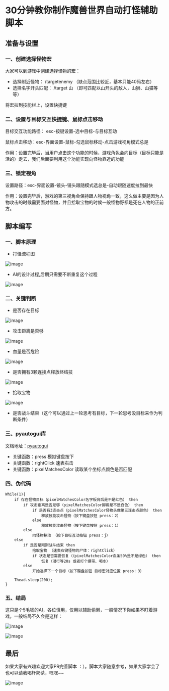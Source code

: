 # 30分钟教你制作魔兽世界自动打怪辅助脚本


## 准备与设置

### 一、创建选择怪物宏

大家可以到游戏中创建选择怪物的宏：

- 选择附近怪物：    /targetenemy （缺点范围比较近，基本只能40码左右）
- 选择名字开头匹配： /target 山 （即可匹配以山开头的敌人，山狮、山猫等等）

将宏拉到技能栏上，设置快捷键

### 二、设置与目标交互快捷键、鼠标点击移动

目标交互功能路径： esc-按键设置-选中目标-与目标互动

鼠标点击移动：esc-界面设置-鼠标-勾选鼠标移动-点击游戏视角模式总是

作用：设置完毕后，当用户点击这个功能的时候，游戏角色会向目标（目标只能是活的）走去，我们后面要利用这个功能实现向怪物靠近的功能

### 三、锁定视角

设置路径：esc-界面设置-镜头-镜头跟随模式选总是-自动跟随速度拉到最快

作用：设置完毕后，游戏的第三视角会保持跟人物视角一致，这么做主要是因为人物攻击的时候需要面对怪物，并且拾取宝物的时候一般怪物野都是死在人物的正前方。

## 脚本编写

### 一、脚本原理

- 打怪流程图

![image](./pic/打怪流程图.jpg)

- AI的设计过程,后期只需要不断重复这个过程

![image](./pic/单次思考.jpg)

### 二、关键判断

- 是否存在目标

![image](./pic/有无目标.jpg)

- 攻击距离是否够

![image](./pic/攻击距离.jpg)

- 血量是否危险

![image](./pic/是否需要恢复.jpg)

- 是否拥有3颗连接点释放终结技

![image](./pic/是否有3连击点.jpg)

- 拾取宝物

![image](./pic/拾取宝物.jpg)

- 是否战斗结束（这个可以通过上一轮思考有目标，下一轮思考没目标来作为判断条件）

### 三、pyautogui库

文档地址：[pyautogui](https://pyautogui.readthedocs.io/en/latest/)

- 关键函数：press 模拟键盘按下
- 关键函数：rightClick 速表右击
- 关键函数：pixelMatchesColor 读取某个坐标点颜色是否匹配


### 四、伪代码
```
While(1){
    if 存在怪物目标（pixelMatchesColor名字板背后是不是红色） then
        if 攻击距离是否足够（pixelMatchesColor脚踢是不是白色） then
            if 是否有3连击点（pixelMatchesColor怪物头像第三连击点颜色） then
                释放技能攻击怪物（按下键盘按钮 press：2）
            else
                释放技能攻击怪物（按下键盘按钮 press：1）
        else
            向怪物移动 （按下目标互动按钮 press：j）
    else
        if 是否是刚刚战斗结束 then
            拾取宝物 （速表右键怪物的尸体：rightClick）
            if 状态是否需要恢复（（pixelMatchesColor血条50%是不是绿色） then
                恢复（潜行等20s 或者打个绷带、喝水）
        else
            开始选择下一个目标（按下键盘按钮 目标宏对应位置 press：3）

    Thead.sleep(200);
}
```

### 五、结局

这只是个5毛钱的AI，各位慎用，仅用以辅助偷懒，一般情况下你如果不盯着游戏，一般结局不久会是这样：

![image](./pic/结局1.jpg)

![image](./pic/结局2.jpg)

## 最后

如果大家有兴趣欢迎大家PR完善脚本 ：）。脚本大家随意参考，如果大家学会了也可以请我喝杯奶茶，嘿嘿~~

![image](./pic/喝奶茶.jpg)

